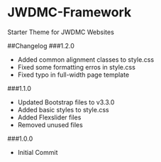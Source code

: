 JWDMC-Framework
===============

Starter Theme for JWDMC Websites


##Changelog
###1.2.0
- Added common alignment classes to style.css
- Fixed some formatting erros in style.css
- Fixed typo in full-width page template

###1.1.0
- Updated Bootstrap files to v3.3.0
- Added basic styles to style.css
- Added Flexslider files
- Removed unused files

###1.0.0
- Initial Commit